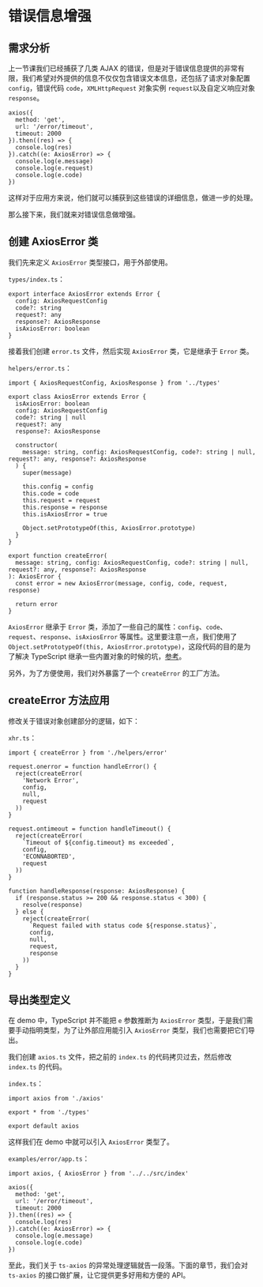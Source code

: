 #  错误信息增强 #

##  需求分析 ##

上一节课我们已经捕获了几类 AJAX 的错误，但是对于错误信息提供的非常有限，我们希望对外提供的信息不仅仅包含错误文本信息，还包括了请求对象配置 `config`，错误代码 `code`，`XMLHttpRequest` 对象实例 `request`以及自定义响应对象 `response`。

    axios({
      method: 'get',
      url: '/error/timeout',
      timeout: 2000
    }).then((res) => {
      console.log(res)
    }).catch((e: AxiosError) => {
      console.log(e.message)
      console.log(e.request)
      console.log(e.code)
    })

这样对于应用方来说，他们就可以捕获到这些错误的详细信息，做进一步的处理。

那么接下来，我们就来对错误信息做增强。

##  创建 AxiosError 类 ##

我们先来定义 `AxiosError` 类型接口，用于外部使用。

`types/index.ts`：

    export interface AxiosError extends Error {
      config: AxiosRequestConfig
      code?: string
      request?: any
      response?: AxiosResponse
      isAxiosError: boolean
    }

接着我们创建 `error.ts` 文件，然后实现 `AxiosError` 类，它是继承于 `Error` 类。

`helpers/error.ts`：

    import { AxiosRequestConfig, AxiosResponse } from '../types'
    
    export class AxiosError extends Error {
      isAxiosError: boolean
      config: AxiosRequestConfig
      code?: string | null
      request?: any
      response?: AxiosResponse
    
      constructor(
        message: string, config: AxiosRequestConfig, code?: string | null, request?: any, response?: AxiosResponse
      ) {
        super(message)
    
        this.config = config
        this.code = code
        this.request = request
        this.response = response
        this.isAxiosError = true
    
        Object.setPrototypeOf(this, AxiosError.prototype)
      }
    }
    
    export function createError(
      message: string, config: AxiosRequestConfig, code?: string | null, request?: any, response?: AxiosResponse
    ): AxiosError {
      const error = new AxiosError(message, config, code, request, response)
    
      return error
    }

`AxiosError` 继承于 `Error` 类，添加了一些自己的属性：`config`、`code`、`request`、`response`、`isAxiosError` 等属性。这里要注意一点，我们使用了 `Object.setPrototypeOf(this, AxiosError.prototype)`，这段代码的目的是为了解决 TypeScript 继承一些内置对象的时候的坑，[参考][Link 1]。

另外，为了方便使用，我们对外暴露了一个 `createError` 的工厂方法。

##  createError 方法应用 ##

修改关于错误对象创建部分的逻辑，如下：

`xhr.ts`：

    import { createError } from './helpers/error'
    
    request.onerror = function handleError() {
      reject(createError(
        'Network Error',
        config,
        null,
        request
      ))
    }
    
    request.ontimeout = function handleTimeout() {
      reject(createError(
        `Timeout of ${config.timeout} ms exceeded`,
        config,
        'ECONNABORTED',
        request
      ))
    }
    
    function handleResponse(response: AxiosResponse) {
      if (response.status >= 200 && response.status < 300) {
        resolve(response)
      } else {
        reject(createError(
          `Request failed with status code ${response.status}`,
          config,
          null,
          request,
          response
        ))
      }
    }

##  导出类型定义 ##

在 demo 中，TypeScript 并不能把 `e` 参数推断为 `AxiosError` 类型，于是我们需要手动指明类型，为了让外部应用能引入 `AxiosError` 类型，我们也需要把它们导出。

我们创建 `axios.ts` 文件，把之前的 `index.ts` 的代码拷贝过去，然后修改 `index.ts` 的代码。

`index.ts`：

    import axios from './axios'
    
    export * from './types'
    
    export default axios

这样我们在 demo 中就可以引入 `AxiosError` 类型了。

`examples/error/app.ts`：

    import axios, { AxiosError } from '../../src/index'
    
    axios({
      method: 'get',
      url: '/error/timeout',
      timeout: 2000
    }).then((res) => {
      console.log(res)
    }).catch((e: AxiosError) => {
      console.log(e.message)
      console.log(e.code)
    })

至此，我们关于 `ts-axios` 的异常处理逻辑就告一段落。下面的章节，我们会对 `ts-axios` 的接口做扩展，让它提供更多好用和方便的 API。


[Link 1]: https://github.com/Microsoft/TypeScript-wiki/blob/master/Breaking-Changes.md#extending-built-ins-like-error-array-and-map-may-no-longer-work